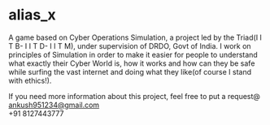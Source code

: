 # alias_x
A game based on Cyber Operations Simulation, a project led by the Triad(I I T B- I I T D- I I T M), under supervision of DRDO, Govt of India. 
I work on principles of Simulation in order to make it easier for people to understand what exactly their Cyber World is, 
how it works and how can they be safe while surfing the vast internet and doing what they like(of course I stand with ethics!).

If you need more information about this project, feel free to put a request@
ankush951234@gmail.com  
+91 8127443777
